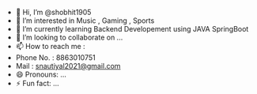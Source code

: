- 👋 Hi, I’m @shobhit1905
- 👀 I’m interested in Music , Gaming , Sports
- 🌱 I’m currently learning Backend Developement using JAVA SpringBoot
- 💞️ I’m looking to collaborate on ...
- 📫 How to reach me :
- Phone No. : 8863010751
- Mail : snautiyal2021@gmail.com
- 😄 Pronouns: ...
- ⚡ Fun fact: ...

<!---
shobhit1905/shobhit1905 is a ✨ special ✨ repository because its `README.md` (this file) appears on your GitHub profile.
You can click the Preview link to take a look at your changes.
--->
